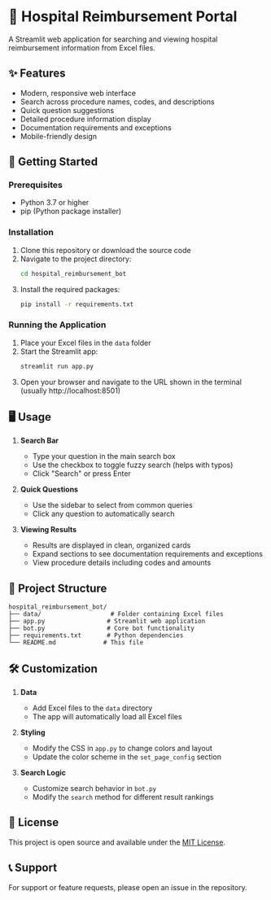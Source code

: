 # 🏥 Hospital Reimbursement Portal

A Streamlit web application for searching and viewing hospital reimbursement information from Excel files.

## ✨ Features

- Modern, responsive web interface
- Search across procedure names, codes, and descriptions
- Quick question suggestions
- Detailed procedure information display
- Documentation requirements and exceptions
- Mobile-friendly design

## 🚀 Getting Started

### Prerequisites
- Python 3.7 or higher
- pip (Python package installer)

### Installation

1. Clone this repository or download the source code
2. Navigate to the project directory:
   ```bash
   cd hospital_reimbursement_bot
   ```
3. Install the required packages:
   ```bash
   pip install -r requirements.txt
   ```

### Running the Application

1. Place your Excel files in the `data` folder
2. Start the Streamlit app:
   ```bash
   streamlit run app.py
   ```
3. Open your browser and navigate to the URL shown in the terminal (usually http://localhost:8501)

## 🖥️ Usage

1. **Search Bar**
   - Type your question in the main search box
   - Use the checkbox to toggle fuzzy search (helps with typos)
   - Click "Search" or press Enter

2. **Quick Questions**
   - Use the sidebar to select from common queries
   - Click any question to automatically search

3. **Viewing Results**
   - Results are displayed in clean, organized cards
   - Expand sections to see documentation requirements and exceptions
   - View procedure details including codes and amounts

## 📁 Project Structure

```
hospital_reimbursement_bot/
├── data/                   # Folder containing Excel files
├── app.py                 # Streamlit web application
├── bot.py                 # Core bot functionality
├── requirements.txt       # Python dependencies
└── README.md             # This file
```

## 🛠️ Customization

1. **Data**
   - Add Excel files to the `data` directory
   - The app will automatically load all Excel files

2. **Styling**
   - Modify the CSS in `app.py` to change colors and layout
   - Update the color scheme in the `set_page_config` section

3. **Search Logic**
   - Customize search behavior in `bot.py`
   - Modify the `search` method for different result rankings

## 📝 License

This project is open source and available under the [MIT License](LICENSE).

## 📞 Support

For support or feature requests, please open an issue in the repository.
